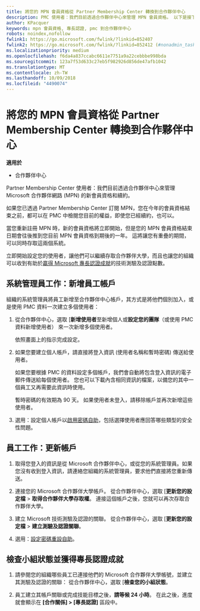 ```yaml
---
title: 將您的 MPN 會員資格從 Partner Membership Center 轉換到合作夥伴中心
description: PMC 使用者：我們目前透過合作夥伴中心來管理 MPN 會員資格。 以下是接下來要做的動作。
author: KPacquer
keywords: mpn 會員資格, 專長認證, pmc 到合作夥伴中心
robots: noindex,nofollow
fwlink1: https://go.microsoft.com/fwlink/?linkid=852407
fwlink2: https://go.microsoft.com/fwlink/?linkid=852412 (#nonadmin_tasks)
ms.localizationpriority: medium
ms.openlocfilehash: f6da4a837ccabc6611e7751a9a22cebbbe998bda
ms.sourcegitcommit: 123a7f53d633c27eb5f982926d856de47afb1042
ms.translationtype: MT
ms.contentlocale: zh-TW
ms.lasthandoff: 10/09/2018
ms.locfileid: "4490074"
---
```

# <a name="transition-your-mpn-membership-from-partner-membership-center-to-partner-center"></a>將您的 MPN 會員資格從 Partner Membership Center 轉換到合作夥伴中心

**適用於**
-  合作夥伴中心

Partner Membership Center 使用者：我們目前透過合作夥伴中心來管理 Microsoft 合作夥伴網路 (MPN) 的新會員資格和續約。  

如果您已透過 Partner Membership Center 訂閱 MPN，您在今年的會員資格結束之前，都可以在 PMC 中檢閱您目前的權益，即使您已經續約，也可以。 

當您重新註冊 MPN 時，新的會員資格將立即開始，但是您的 MPN 會員資格結束日期會往後推到您目前 MPN 會員資格到期後的一年。 這將讓您有重疊的期間，可以同時存取這兩個系統。

立即開始設定您的使用者，讓他們可以繼續存取合作夥伴大學，而且也讓您的組織可以收到有助於[贏得 Microsoft 專長認證成就](competencies.md)的技術測驗及認證點數。 

## <a name="admin-tasks-add-employee-accounts"></a>系統管理員工作：新增員工帳戶

組織的系統管理員將員工新增至合作夥伴中心帳戶，其方式是將他們個別加入，或是使用 PMC 資料一次建立多個使用者：

1.  從合作夥伴中心，選取 [**新增使用者**至新增個人或**設定您的團隊**（或使用 PMC 資料新增使用者） 來一次新增多個使用者。
    
    依照畫面上的指示完成設定。

2.  如果您要建立個人帳戶，請直接將登入資訊 (使用者名稱和暫時密碼) 傳送給使用者。

    如果您要根據 PMC 的資料設定多個帳戶，我們會自動將包含登入資訊的電子郵件傳送給每個使用者。 您也可以下載內含相同資訊的檔案，以備您的其中一個員工又再需要此資訊時使用。

    暫時密碼的有效期為 90 天。 如果使用者未登入，請移除帳戶並再次新增這些使用者。

3.  選用：設定個人帳戶以[啟用密碼自助](https://docs.microsoft.com/azure/active-directory/active-directory-passwords-getting-started)，包括選擇使用者應回答哪些類型的安全性問題。 

## <a href="" id="nonadmin_tasks"></a>員工工作：更新帳戶

1.  取得您登入的資訊是從 Microsoft 合作夥伴中心，或從您的系統管理員。如果您沒有收到登入資訊，請連絡您組織的系統管理員，要求他們直接將您重新傳送。 

2.  連接您的 Microsoft 合作夥伴大學帳戶。 從合作夥伴中心，選取 [**更新您的設定檔** > **取得合作夥伴大學存取權**。  連接這個帳戶之後，您就可以再次存取合作夥伴大學。

3.  建立 Microsoft 技術測驗及認證的關聯。 從合作夥伴中心，選取 [**更新您的設定檔** > **建立測驗及認證關聯**。 

4.  選用：[設定密碼重設自助](https://docs.microsoft.com/en-us/azure/active-directory/active-directory-passwords-update-your-own-password)。

## <a name="checking-team-status-and-receiving-competency-achievements"></a>檢查小組狀態並獲得專長認證成就

1.  請參閱您的組織哪些員工已連接他們的 Microsoft 合作夥伴大學帳號，並建立其測驗及認證的關聯： 從合作夥伴中心，選取 [**檢查您的小組狀態**。

2.  員工建立其帳戶關聯或完成技能目標之後，**請等候 24 小時**。 在此之後，進度就會顯示在 **\[合作關係\] > \[專長認證\]** 區段中。
